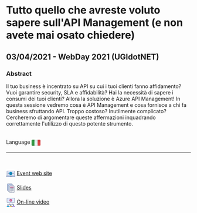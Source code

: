 # Tutto quello che avreste voluto sapere sull'API Management (e non avete mai osato chiedere)
## 03/04/2021 - WebDay 2021 (UGIdotNET)
### Abstract
Il tuo business è incentrato su API su cui i tuoi clienti fanno affidamento? Vuoi garantire security, SLA e affidabilità? Hai la necessità di sapere i consumi dei tuoi clienti? Allora la soluzione è Azure API Management! In questa sessione vedremo cosa è API Management e cosa fornisce a chi fa business sfruttando API. Troppo costoso? Inutilmente complicato? Cercheremo di argomentare queste affermazioni inquadrando correttamente l'utilizzo di questo potente strumento. 

<br/>
Language <img width="25" src="https://raw.githubusercontent.com/massimobonanni/massimobonanni/master/images/flagitaly.svg" style="vertical-align:middle">

<br/>

---

<br/>
<p>
<img width="25" src="https://raw.githubusercontent.com/massimobonanni/massimobonanni/master/images/eventwebsite.svg" style="vertical-align:middle"> 
<a href="https://www.ugidotnet.org/e/1938/Web-Day-2021">Event web site</a>
</p>

<p>
<img width="25" src="https://raw.githubusercontent.com/massimobonanni/massimobonanni/master/images/slides.svg" style="vertical-align:middle"> 
<a href="https://www.slideshare.net/massimobonanni/tutto-quello-che-avreste-voluto-sapere-sullapi-management-e-non-avete-mai-osato-chiedere">Slides</a>
</p>

<p>
<img width="25" src="https://raw.githubusercontent.com/massimobonanni/massimobonanni/master/images/video.svg" style="vertical-align:middle"> 
<a href="https://www.youtube.com/watch?v=X4R1Lr_NHSU" target="_blank">On-line video</a>
</p> 